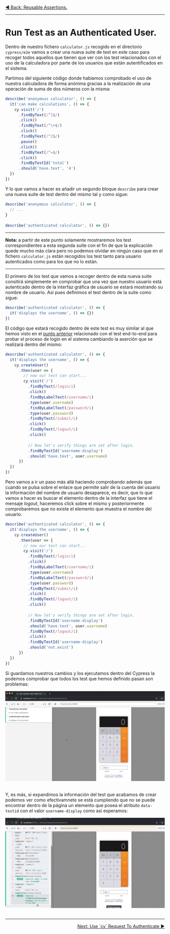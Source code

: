 <p align="left">
  <a href="06_14.md">◀ Back: Reusable Assertions.</a>
</p>

---
# Run Test as an Authenticated User.

Dentro de nuestro fichero `calculator.js` recogido en el directorio `cypress/e2e` vamos a crear una nueva suite de test en este caso para recoger todos aquellos que tienen que ver con los test relacionados con el uso de la calculadora por parte de los usuarios que están autentificados en el sistema. 

Partimos del siguiente código donde habíamos comprobado el uso de nuestra calculadora de forma anónima gracias a la realización de una operación de suma de dos números con la misma:

```js
describe('anonymous calculator', () => {
  it('can make calculations', () => {
    cy.visit('/')
      .findByText(/^1$/)
      .click()
      .findByText(/^\+$/)
      .click()
      .findByText(/^2$/)
      .pause()
      .click()
      .findByText(/^=$/)
      .click()
      .findByTestId('total')
      .should('have.text', '4')
  })
})
```

Y lo que vamos a hacer es añadir un segundo bloque `describe` para crear una nueva suite de test dentro del mismo tal y como sigue:

```js
describe('anonymous calculator', () => {
  // ...
}

describe('authenticated calculator', () => {})
```

---
**Nota:** a partir de este punto solamente mostraremos los test correspondientes a esta segunda suite con el fin de que la explicación quede mucho más clara pero no podemos olvidar en ningún caso que en el fichero `calculator.js` están recogidos los test tanto para usuario autenticados como para los que no lo están.

---

El primero de los test que vamos a recoger dentro de esta nueva suite consitirá simplemente en comprobar que una vez que nuestro usuario está autenticado dentro de la interfaz gráfica de usuario se estará mostrando su nombre de usuario. Así pues definimos el test dentro de la suite como sigue:

```js
describe('authenticated calculator', () => {
  it('displays the username', () => {})
})
```

El código que estará recogido dentro de este test es muy similar al que hemos visto en el [punto anterior](./06_14.md) relacionado con el test end-to-end para probar el proceso de login en el sistema cambiando la aserción que se realizará dentro del mismo:

```js
describe('authenticated calculator', () => {
  it('displays the username', () => {
    cy.createUser()
      .then(user => {
        // now our test can start...
        cy.visit('/')
          .findByText(/login/i)
          .click()
          .findByLabelText(/username/i)
          .type(user.username)
          .findByLabelText(/password/i)
          .type(user.password)
          .findByText(/submit/i)
          .click()
          .findByText(/logout/i)
          .click()

          // Now let's verify things are set after login.
          .findByTestId('username-display')
          .should('have.text', user.username)
      })
  })
})
```

Pero vamos a ir un paso más allá haciendo comprobando además que cuando se pulsa sobre el enlace que permite salir de la cuenta del usuario la información del nombre de usuario desaparece, es decir, que lo que vamos a hacer es buscar el elemento dentro de la interfaz que tiene el mensaje *logout*, haceremos click sobre el mismo y posteriormente comprobaremos que no existe el elemento que muestra el nombre del usuario.

```js
describe('authenticated calculator', () => {
  it('displays the username', () => {
    cy.createUser()
      .then(user => {
        // now our test can start...
        cy.visit('/')
          .findByText(/login/i)
          .click()
          .findByLabelText(/username/i)
          .type(user.username)
          .findByLabelText(/password/i)
          .type(user.password)
          .findByText(/submit/i)
          .click()
          .findByText(/logout/i)
          .click()

          // Now let's verify things are set after login.
          .findByTestId('username-display')
          .should('have.text', user.username)
          .findByText(/logout/i)
          .click()
          .findByTestId('username-display')
          .should('not.exist')
      })
  })
})
```

Si guardamos nuestros cambios y los ejecutamos dentro del Cypress la podemos comprobar que todos los test que hemos definido pasan son problemas:

<div style='text-align: center'>
  <img src='images/06_57.png' />
</div>
<br />

Y, es más, si expandimos la información del test que acabamos de crear podemos ver como efectivamnete se está cumpliendo que no se puede encontrar dentro de la página un elemento que posea el atributo `data-testid` con el valor `username-display` como así esperamos:

<div style='text-align: center'>
  <img src='images/06_58.png' />
</div>
<br />

---

<p align="right">
  <a href="06_02.md">Next: Use `cy` Request To Authenticate ▶</a>
</p>
